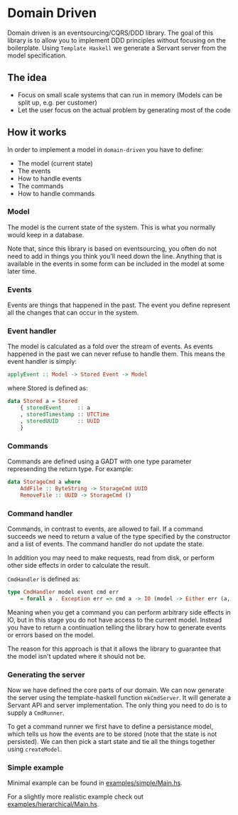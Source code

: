 # Domain Driven

Domain driven is an eventsourcing/CQRS/DDD library. The goal of this library is to allow you to implement DDD principles without focusing on the boilerplate. Using `Template Haskell` we generate a Servant server from the model specification.

## The idea

- Focus on small scale systems that can run in memory (Models can be split up, e.g. per customer)
- Let the user focus on the actual problem by generating most of the code

## How it works

In order to implement a model in `domain-driven` you have to define:
- The model (current state)
- The events
- How to handle events
- The commands
- How to handle commands

### Model

The model is the current state of the system. This is what you normally would keep in a database.

Note that, since this library is based on eventsourcing, you often do not need to add in things you think you'll need down the line. Anything that is available in the events in some form can be included in the model at some later time.

### Events

Events are things that happened in the past. The event you define represent all the changes that can occur in the system.

### Event handler

The model is calculated as a fold over the stream of events. As events happened in the past we can never refuse to handle them. This means the event handler is simply:

``` haskell
applyEvent :: Model -> Stored Event -> Model
```

where Stored is defined as:
``` haskell
data Stored a = Stored
    { storedEvent     :: a
    , storedTimestamp :: UTCTime
    , storedUUID      :: UUID
    }
```

### Commands

Commands are defined using a GADT with one type parameter represending the return type. For example:

``` haskell
data StorageCmd a where
    AddFile :: ByteString -> StorageCmd UUID
    RemoveFile :: UUID -> StorageCmd ()
```

### Command handler

Commands, in contrast to events, are allowed to fail. If a command succeeds we need to return a value of the type specified by the constructor and a list of events. The command handler do not update the state.

In addition you may need to make requests, read from disk, or perform other side effects in order to calculate the result.

`CmdHandler` is defined as:

``` haskell
type CmdHandler model event cmd err
    = forall a . Exception err => cmd a -> IO (model -> Either err (a, [event]))
```

Meaning when you get a command you can perform arbitrary side effects in IO, but in this stage you do not have access to the current model. Instead you have to return a continuation telling the library how to generate events or errors based on the model.

The reason for this approach is that it allows the library to guarantee that the model isn't updated where it should not be.


### Generating the server

Now we have defined the core parts of our domain. We can now generate the server using the template-haskell function `mkCmdServer`. It will generate a Servant API and server implementation. The only thing you need to do is to supply a `CmdRunner`.

To get a command runner we first have to define a persistance model, which tells us how the events are to be stored (note that the state is not persisted). We can then pick a start state and tie all the things together using `createModel`.

### Simple example

Minimal example can be found in [examples/simple/Main.hs](examples/simple/Main.hs). 

For a slightly more realistic example check out [examples/hierarchical/Main.hs](examples/hierarchical/Main.hs).

